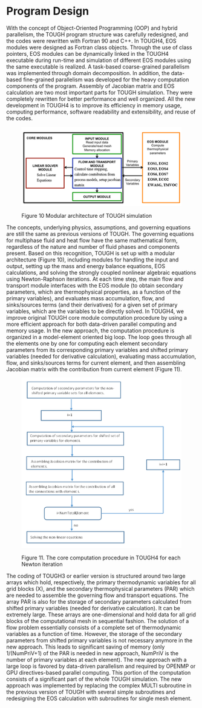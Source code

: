 # Program Design

With the concept of Object-Oriented Programming (OOP) and hybrid parallelism, the TOUGH program structure was carefully redesigned, and the codes were rewritten with Fortran 90 and C++. In TOUGH4, EOS modules were designed as Fortran class objects. Through the use of class pointers, EOS modules can be dynamically linked in the TOUGH4 executable during run-time and simulation of different EOS modules using the same executable is realized. A task-based coarse-grained parallelism was implemented through domain decomposition. In addition, the data-based fine-grained parallelism was developed for the heavy computation components of the program. Assembly of Jacobian matrix and EOS calculation are two most important parts for TOUGH simulation. They were completely rewritten for better performance and well organized. All the new development in TOUGH4 is to improve its efficiency in memory usage, computing performance, software readability and extensibility, and reuse of the codes.

<figure><img src="../.gitbook/assets/image (26).png" alt=""><figcaption><p>Figure 10 Modular architecture of TOUGH simulation</p></figcaption></figure>

The concepts, underlying physics, assumptions, and governing equations are still the same as previous versions of TOUGH. The governing equations for multiphase fluid and heat flow have the same mathematical form, regardless of the nature and number of fluid phases and components present. Based on this recognition, TOUGH is set up with a modular architecture (Figure 10), including modules for handling the input and output, setting up the mass and energy balance equations, EOS calculations, and solving the strongly coupled nonlinear algebraic equations using Newton-Raphson iterations. At each time step, the main flow and transport module interfaces with the EOS module (to obtain secondary parameters, which are thermophysical properties, as a function of the primary variables), and evaluates mass accumulation, flow, and sinks/sources terms (and their derivatives) for a given set of primary variables, which are the variables to be directly solved. In TOUGH4, we improve original TOUGH core module computation procedure by using a more efficient approach for both data-driven parallel computing and memory usage. In the new approach, the computation procedure is organized in a model-element oriented big loop. The loop goes through all the elements one by one for computing each element secondary parameters from its corresponding primary variables and shifted primary variables (needed for derivative calculation), evaluating mass accumulation, flow, and sinks/sources terms for current element, and then assembling Jacobian matrix with the contribution from current element (Figure 11).

<figure><img src="../.gitbook/assets/image (27).png" alt=""><figcaption><p>Figure 11. The core computation procedure in TOUGH4 for each Newton iteration</p></figcaption></figure>

The coding of TOUGH3 or earlier version is structured around two large arrays which hold, respectively, the primary thermodynamic variables for all grid blocks (X), and the secondary thermophysical parameters (PAR) which are needed to assemble the governing flow and transport equations. The array PAR is also for the storage of secondary parameters calculated from shifted primary variables (needed for derivative calculation). It can be extremely large. These arrays are one-dimensional and hold data for all grid blocks of the computational mesh in sequential fashion. The solution of a flow problem essentially consists of a complete set of thermodynamic variables as a function of time. However, the storage of the secondary parameters from shifted primary variables is not necessary anymore in the new approach. This leads to significant saving of memory (only 1/(NumPriV+1) of the PAR is needed in new approach, NumPriV is the number of primary variables at each element). The new approach with a large loop is favored by data-driven parallelism and required by OPENMP or GPU directives-based parallel computing. This portion of the computation consists of a significant part of the whole TOUGH simulation. The new approach was implemented by replacing the complex MULTI subroutine in the previous version of TOUGH with several simple subroutines and redesigning the EOS calculation with subroutines for single mesh element.
